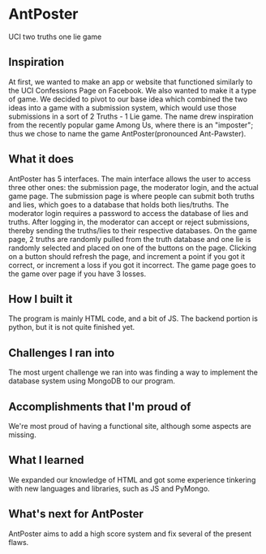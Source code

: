 # AntPoster
UCI two truths one lie game
## Inspiration
At first, we wanted to make an app or website that functioned similarly to the UCI Confessions Page on Facebook. We also wanted to make it a type of game. We decided to pivot to our base idea which combined the two ideas into a game with a submission system, which would use those submissions in a sort of 2 Truths - 1 Lie game. The name drew inspiration from the recently popular game Among Us, where there is an "imposter"; thus we chose to name the game AntPoster(pronounced Ant-Pawster).
## What it does
AntPoster has 5 interfaces. The main interface allows the user to access three other ones: the submission page, the moderator login, and the actual game page. The submission page is where people can submit both truths and lies, which goes to a database that holds both lies/truths. The moderator login requires a password to access the database of lies and truths. After logging in, the moderator can accept or reject submissions, thereby sending the truths/lies to their respective databases. On the game page, 2 truths are randomly pulled from the truth database and one lie is randomly selected and placed on one of the buttons on the page. Clicking on a button should refresh the page, and increment a point if you got it correct, or increment a loss if you got it incorrect. The game page goes to the game over page if you have 3 losses.
## How I built it
The program is mainly HTML code, and a bit of JS. The backend portion is python, but it is not quite finished yet.
## Challenges I ran into
The most urgent challenge we ran into was finding a way to implement the database system using MongoDB to our program. 
## Accomplishments that I'm proud of
We're most proud of having a functional site, although some aspects are missing.
## What I learned
We expanded our knowledge of HTML and got some experience tinkering with new languages and libraries, such as JS and PyMongo.
## What's next for AntPoster
AntPoster aims to add a high score system and fix several of the present flaws.
